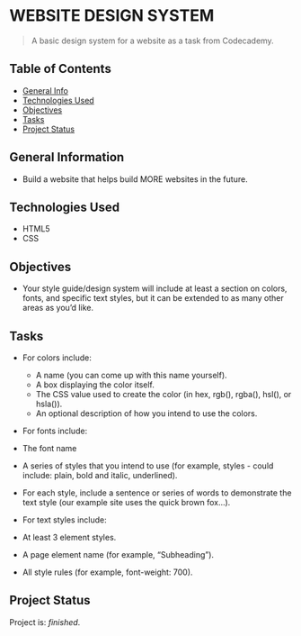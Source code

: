 # WEBSITE DESIGN SYSTEM
> A basic design system for a website as a task from Codecademy.


## Table of Contents
* [General Info](#general-information)
* [Technologies Used](#technologies-used)
* [Objectives](#objectives)
* [Tasks](#tasks)
* [Project Status](#project-status)


## General Information
- Build a website that helps build MORE websites in the future.


## Technologies Used
- HTML5 
- CSS


## Objectives
- Your style guide/design system will include at least a section on colors, fonts, and specific text styles, but it can be extended to as many other areas as you’d like.


## Tasks
- For colors include:
  - A name (you can come up with this name yourself).
  - A box displaying the color itself.
  - The CSS value used to create the color (in hex, rgb(), rgba(), hsl(), or hsla()).
  - An optional description of how you intend to use the colors.

- For fonts include:
 - The font name
 - A series of styles that you intend to use (for example, styles - could include: plain, bold and italic, underlined).
 - For each style, include a sentence or series of words to demonstrate the text style (our example site uses the quick brown fox…).

- For text styles include:
 - At least 3 element styles.
 - A page element name (for example, “Subheading”).
 - All style rules (for example, font-weight: 700).


## Project Status
Project is: _finished_.